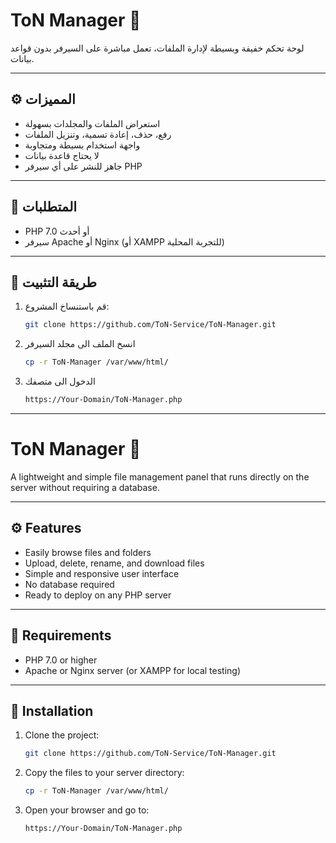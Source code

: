 # ToN Manager 📂

لوحة تحكم خفيفة وبسيطة لإدارة الملفات، تعمل مباشرة على السيرفر بدون قواعد بيانات.

---

## ⚙️ المميزات

- استعراض الملفات والمجلدات بسهولة
- رفع، حذف، إعادة تسمية، وتنزيل الملفات
- واجهة استخدام بسيطة ومتجاوبة
- لا يحتاج قاعدة بيانات
- جاهز للنشر على أي سيرفر PHP

---

## 🧰 المتطلبات

- PHP 7.0 أو أحدث
- سيرفر Apache أو Nginx (أو XAMPP للتجربة المحلية)

---

## 🚀 طريقة التثبيت

1. قم باستنساخ المشروع:
   ```bash
   git clone https://github.com/ToN-Service/ToN-Manager.git
2. انسخ الملف الى مجلد السيرفر
   ```bash
   cp -r ToN-Manager /var/www/html/
3. الدخول الى متصفك
   ```bash
   https://Your-Domain/ToN-Manager.php

---

# ToN Manager 📂

A lightweight and simple file management panel that runs directly on the server without requiring a database.

---

## ⚙️ Features

- Easily browse files and folders  
- Upload, delete, rename, and download files  
- Simple and responsive user interface  
- No database required  
- Ready to deploy on any PHP server  

---

## 🧰 Requirements

- PHP 7.0 or higher  
- Apache or Nginx server (or XAMPP for local testing)  

---

## 🚀 Installation

1. Clone the project:
   ```bash
   git clone https://github.com/ToN-Service/ToN-Manager.git
2. Copy the files to your server directory:
   ```bash
   cp -r ToN-Manager /var/www/html/
3. Open your browser and go to:
   ```bash
   https://Your-Domain/ToN-Manager.php
